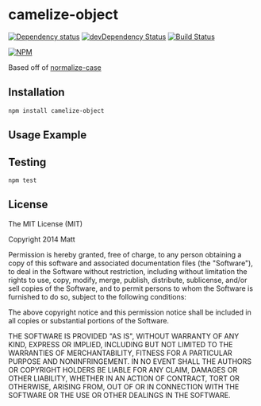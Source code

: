 # camelize-object

[![Dependency status](http://img.shields.io/david/duereg/camelize-object.svg?style=flat)](https://david-dm.org/duereg/camelize-object)
[![devDependency Status](http://img.shields.io/david/dev/duereg/camelize-object.svg?style=flat)](https://david-dm.org/duereg/camelize-object#info=devDependencies)
[![Build Status](http://img.shields.io/travis/duereg/camelize-object.svg?style=flat&branch=master)](https://travis-ci.org/duereg/camelize-object)

[![NPM](https://nodei.co/npm/camelize-object.svg?style=flat)](https://npmjs.org/package/camelize-object)

Based off of [normalize-case](https://github.com/yields/normalize-case)

## Installation

    npm install camelize-object

## Usage Example


## Testing

    npm test

## License

The MIT License (MIT)

Copyright 2014 Matt

Permission is hereby granted, free of charge, to any person obtaining a copy
of this software and associated documentation files (the "Software"), to deal
in the Software without restriction, including without limitation the rights
to use, copy, modify, merge, publish, distribute, sublicense, and/or sell
copies of the Software, and to permit persons to whom the Software is
furnished to do so, subject to the following conditions:

The above copyright notice and this permission notice shall be included in
all copies or substantial portions of the Software.

THE SOFTWARE IS PROVIDED "AS IS", WITHOUT WARRANTY OF ANY KIND, EXPRESS OR
IMPLIED, INCLUDING BUT NOT LIMITED TO THE WARRANTIES OF MERCHANTABILITY,
FITNESS FOR A PARTICULAR PURPOSE AND NONINFRINGEMENT. IN NO EVENT SHALL THE
AUTHORS OR COPYRIGHT HOLDERS BE LIABLE FOR ANY CLAIM, DAMAGES OR OTHER
LIABILITY, WHETHER IN AN ACTION OF CONTRACT, TORT OR OTHERWISE, ARISING FROM,
OUT OF OR IN CONNECTION WITH THE SOFTWARE OR THE USE OR OTHER DEALINGS IN
THE SOFTWARE.

